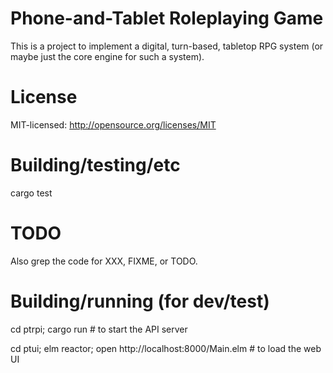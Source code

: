# Phone-and-Tablet Roleplaying Game

This is a project to implement a digital, turn-based, tabletop RPG system (or
maybe just the core engine for such a system).

# License

MIT-licensed: http://opensource.org/licenses/MIT

# Building/testing/etc

cargo test

# TODO

Also grep the code for XXX, FIXME, or TODO.



# Building/running (for dev/test)

cd ptrpi; cargo run # to start the API server

cd ptui; elm reactor; open http://localhost:8000/Main.elm # to load the web UI
